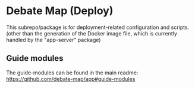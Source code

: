 # Debate Map (Deploy)

This subrepo/package is for deployment-related configuration and scripts. (other than the generation of the Docker image file, which is currently handled by the "app-server" package)

## Guide modules

The guide-modules can be found in the main readme: https://github.com/debate-map/app#guide-modules